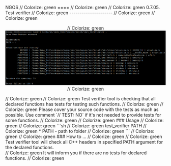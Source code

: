 NGOS                                                                                                                                                                                                     // Colorize: green
====                                                                                                                                                                                                     // Colorize: green
                                                                                                                                                                                                         // Colorize: green
0.7.05. Test verifier                                                                                                                                                                                    // Colorize: green
---------------------                                                                                                                                                                                    // Colorize: green
                                                                                                                                                                                                         // Colorize: green
<p align="center">                                                                                                                                                                                       // Colorize: green
    <img src="https://github.com/Gris87/ngos/blob/master/tools/qt/test_verifier/Screenshot.png?raw=true" alt="Screenshot"/>                                                                              // Colorize: green
</p>                                                                                                                                                                                                     // Colorize: green
                                                                                                                                                                                                         // Colorize: green
Test verifier tool is checking that all declared functions has tests for testing such functions.                                                                                                         // Colorize: green
                                                                                                                                                                                                         // Colorize: green
Please cover your source code with the tests as much as possible. Use comment `// TEST: NO` if it's not needed to provide tests for some functions.                                                      // Colorize: green
                                                                                                                                                                                                         // Colorize: green
### Usage                                                                                                                                                                                                // Colorize: green
                                                                                                                                                                                                         // Colorize: green
```sh                                                                                                                                                                                                    // Colorize: green
test_verifier PATH                                                                                                                                                                                       // Colorize: green
    * PATH - path to folder                                                                                                                                                                              // Colorize: green
```                                                                                                                                                                                                      // Colorize: green
                                                                                                                                                                                                         // Colorize: green
### How to ...                                                                                                                                                                                           // Colorize: green
                                                                                                                                                                                                         // Colorize: green
Test verifier tool will check all C++ headers in specified PATH argument for the declared functions.<br/>                                                                                                // Colorize: green
It will inform you if there are no tests for declared functions.                                                                                                                                         // Colorize: green
